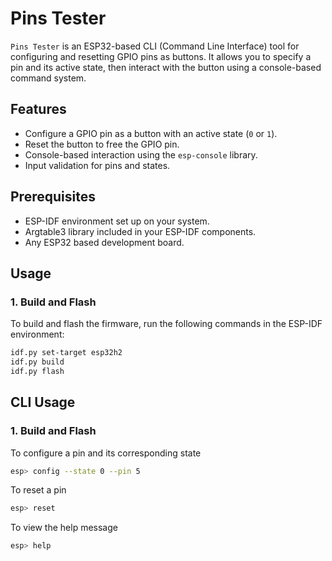 # Pins Tester

`Pins Tester` is an ESP32-based CLI (Command Line Interface) tool for configuring and resetting GPIO pins as buttons. It allows you to specify a pin and its active state, then interact with the button using a console-based command system.

## Features
- Configure a GPIO pin as a button with an active state (`0` or `1`).
- Reset the button to free the GPIO pin.
- Console-based interaction using the `esp-console` library.
- Input validation for pins and states.

## Prerequisites
- ESP-IDF environment set up on your system.
- Argtable3 library included in your ESP-IDF components.
- Any ESP32 based development board.

## Usage
### 1. Build and Flash
To build and flash the firmware, run the following commands in the ESP-IDF environment:
```bash
idf.py set-target esp32h2
idf.py build
idf.py flash
```


## CLI Usage
### 1. Build and Flash
To configure a pin and its corresponding state
```bash
esp> config --state 0 --pin 5
```
To reset a pin
```bash
esp> reset
```
To view the help message
```bash
esp> help
```
